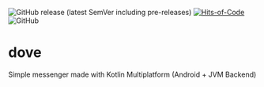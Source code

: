 ![GitHub release (latest SemVer including pre-releases)](https://img.shields.io/github/v/release/y9neon/dove?include_prereleases) [![Hits-of-Code](https://hitsofcode.com/github/y9neon/notes?branch=main)](https://hitsofcode.com/github/y9neon/dove/view)  ![GitHub](https://img.shields.io/github/license/y9neon/dove)
# dove
Simple messenger made with Kotlin Multiplatform (Android + JVM Backend)

